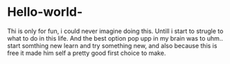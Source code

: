 # Hello-world-

Thi is only for fun, i could never imagine doing this. Untill i start to strugle to what to do in this life. And the best option pop upp in my brain was to uhm.. start somthing new learn and try something new, and also because this is free it made him self a pretty good first choice to make. 
